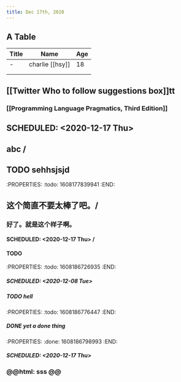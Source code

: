 ```yaml
---
title: Dec 17th, 2020
---
```


## A Table

| Title | Name    | Age  |
| ----- | ------- | ---- |
| -     | charlie [[hsy]] | 18   |
|       |         |      |
|       |         |      |
##
## [[Twitter Who to follow suggestions box]]tt
### [[Programming Language Pragmatics, Third Edition]]
###
##
## SCHEDULED: <2020-12-17 Thu>
## abc /
## TODO sehhsjsjd
:PROPERTIES:
:todo: 1608177839941
:END:
## 这个简直不要太棒了吧。/
### 好了。就是这个样子啊。
#### SCHEDULED: <2020-12-17 Thu> /
#### TODO
:PROPERTIES:
:todo: 1608186726935
:END:
##### SCHEDULED: <2020-12-08 Tue>
##### TODO hell
:PROPERTIES:
:todo: 1608186776447
:END:
##### DONE yet a done thing
:PROPERTIES:
:done: 1608186798993
:END:
##### SCHEDULED: <2020-12-17 Thu>
### @@html: sss @@
